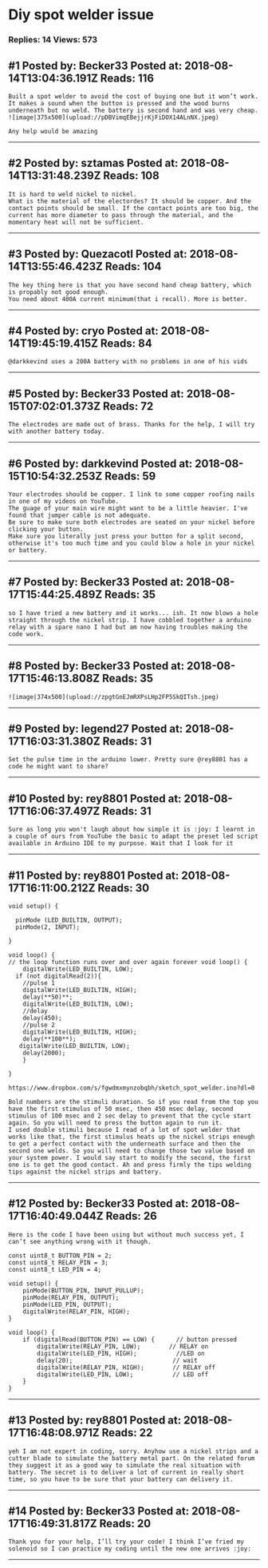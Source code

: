 # Diy spot welder issue

### Replies: 14 Views: 573

## \#1 Posted by: Becker33 Posted at: 2018-08-14T13:04:36.191Z Reads: 116

```
Built a spot welder to avoid the cost of buying one but it won’t work. It makes a sound when the button is pressed and the wood burns underneath but no weld. The battery is second hand and was very cheap.
![image|375x500](upload://pDBVimqEBejjrKjFiDOX14ALnNX.jpeg)

Any help would be amazing
```

---
## \#2 Posted by: sztamas Posted at: 2018-08-14T13:31:48.239Z Reads: 108

```
It is hard to weld nickel to nickel.
What is the material of the electordes? It should be copper. And the contact points should be small. If the contact points are too big, the current has more diameter to pass through the material, and the momentary heat will not be sufficient.
```

---
## \#3 Posted by: Quezacotl Posted at: 2018-08-14T13:55:46.423Z Reads: 104

```
The key thing here is that you have second hand cheap battery, which is propably not good enough.
You need about 400A current minimum(that i recall). More is better.
```

---
## \#4 Posted by: cryo Posted at: 2018-08-14T19:45:19.415Z Reads: 84

```
@darkkevind uses a 200A battery with no problems in one of his vids
```

---
## \#5 Posted by: Becker33 Posted at: 2018-08-15T07:02:01.373Z Reads: 72

```
The electrodes are made out of brass. Thanks for the help, I will try with another battery today.
```

---
## \#6 Posted by: darkkevind Posted at: 2018-08-15T10:54:32.253Z Reads: 59

```
Your electrodes should be copper. I link to some copper roofing nails in one of my videos on YouTube.
The guage of your main wire might want to be a little heavier. I've found that jumper cable is not adequate.
Be sure to make sure both electrodes are seated on your nickel before clicking your button.
Make sure you literally just press your button for a split second, otherwise it's too much time and you could blow a hole in your nickel or battery.
```

---
## \#7 Posted by: Becker33 Posted at: 2018-08-17T15:44:25.489Z Reads: 35

```
so I have tried a new battery and it works... ish. It now blows a hole straight through the nickel strip. I have cobbled together a arduino relay with a spare nano I had but am now having troubles making the code work.
```

---
## \#8 Posted by: Becker33 Posted at: 2018-08-17T15:46:13.808Z Reads: 35

```
![image|374x500](upload://zpgtGnEJmRXPsLHp2FP5SkQITsh.jpeg)
```

---
## \#9 Posted by: legend27 Posted at: 2018-08-17T16:03:31.380Z Reads: 31

```
Set the pulse time in the arduino lower. Pretty sure @rey8801 has a code he might want to share?
```

---
## \#10 Posted by: rey8801 Posted at: 2018-08-17T16:06:37.497Z Reads: 31

```
Sure as long you won't laugh about how simple it is :joy: I learnt in a couple of ours from YouTube the basic to adapt the preset led script available in Arduino IDE to my purpose. Wait that I look for it
```

---
## \#11 Posted by: rey8801 Posted at: 2018-08-17T16:11:00.212Z Reads: 30

```
void setup() {
 
  pinMode (LED_BUILTIN, OUTPUT);
  pinMode(2, INPUT);
  
}

void loop() {
// the loop function runs over and over again forever void loop() {
    digitalWrite(LED_BUILTIN, LOW);
  if (not digitalRead(2)){
    //pulse 1
    digitalWrite(LED_BUILTIN, HIGH);
    delay(**50)**;
    digitalWrite(LED_BUILTIN, LOW);
    //delay
    delay(450);
    //pulse 2
    digitalWrite(LED_BUILTIN, HIGH);
    delay(**100**);
   digitalWrite(LED_BUILTIN, LOW);
    delay(2000);
    }
 
}

https://www.dropbox.com/s/fgwdmxmynzobqbh/sketch_spot_welder.ino?dl=0

Bold numbers are the stimuli duration. So if you read from the top you have the first stimulus of 50 msec, then 450 msec delay, second stimulus of 100 msec and 2 sec delay to prevent that the cycle start again. So you will need to press the button again to run it. 
I used double stimuli because I read of a lot of spot welder that works like that, the first stimulus heats up the nickel strips enough to get a perfect contact with the underneath surface and then the second one welds. So you will need to change those two value based on your system power. I would say start to modify the second, the first one is to get the good contact. Ah and press firmly the tips welding tips against the nickel strips and battery.
```

---
## \#12 Posted by: Becker33 Posted at: 2018-08-17T16:40:49.044Z Reads: 26

```
Here is the code I have been using but without much success yet, I can’t see anything wrong with it though.

const uint8_t BUTTON_PIN = 2;
const uint8_t RELAY_PIN = 3;
const uint8_t LED_PIN = 4;
 
void setup() {
    pinMode(BUTTON_PIN, INPUT_PULLUP);
    pinMode(RELAY_PIN, OUTPUT);
    pinMode(LED_PIN, OUTPUT);
    digitalWrite(RELAY_PIN, HIGH);
}
 
void loop() {
    if (digitalRead(BUTTON_PIN) == LOW) {      // button pressed
        digitalWrite(RELAY_PIN, LOW);        // RELAY on
        digitalWrite(LED_PIN, HIGH);           //LED on
        delay(20);                            // wait
        digitalWrite(RELAY_PIN, HIGH);        // RELAY off
        digitalWrite(LED_PIN, LOW);           // LED off
    }
}
```

---
## \#13 Posted by: rey8801 Posted at: 2018-08-17T16:48:08.971Z Reads: 22

```
yeh I am not expert in coding, sorry. Anyhow use a nickel strips and a cutter blade to simulate the battery metal part. On the related forum they suggest it as a good way to simulate the real situation with battery. The secret is to deliver a lot of current in really short time, so you have to be sure that your battery can delivery it.
```

---
## \#14 Posted by: Becker33 Posted at: 2018-08-17T16:49:31.817Z Reads: 20

```
Thank you for your help, I’ll try your code! I think I’ve fried my solenoid so I can practice my coding until the new one arrives :joy:
```

---
